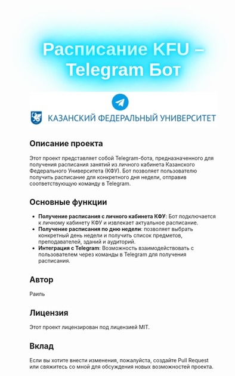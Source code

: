 <!-- Neon Glow -->
<h1 class="neon-text">Расписание KFU – Telegram Бот</h1>

<style>
  .neon-text {
    font-size: 48px;
    color: #fff;
    text-align: center;
    font-family: 'Arial', sans-serif;
    text-shadow:
      0 0 5px #1E90FF,
      0 0 10px #1E90FF,
      0 0 20px #1E90FF,
      0 0 40px #1E90FF,
      0 0 80px #1E90FF,
      0 0 90px #1E90FF,
      0 0 100px #1E90FF,
      0 0 150px #1E90FF;
    animation: neon 1.5s ease-in-out infinite alternate;
  }

  @keyframes neon {
    from {
      text-shadow:
        0 0 5px #1E90FF,
        0 0 10px #1E90FF,
        0 0 20px #1E90FF,
        0 0 40px #1E90FF,
        0 0 80px #1E90FF,
        0 0 90px #1E90FF,
        0 0 100px #1E90FF,
        0 0 150px #1E90FF;
    }
    to {
      text-shadow:
        0 0 10px #00FFFF,
        0 0 20px #00FFFF,
        0 0 30px #00FFFF,
        0 0 40px #00FFFF,
        0 0 50px #00FFFF,
        0 0 60px #00FFFF,
        0 0 70px #00FFFF,
        0 0 80px #00FFFF;
    }
  }
</style>
![kfu_logo_l_rus_1_.png](image%2Fkfu_logo_l_rus_1_.png)
## Описание проекта

Этот проект представляет собой Telegram-бота, предназначенного для получения расписания занятий из личного кабинета Казанского Федерального Университета (КФУ). Бот позволяет пользователю получить расписание для конкретного дня недели, отправив соответствующую команду в Telegram.

## Основные функции

- **Получение расписания с личного кабинета КФУ**: Бот подключается к личному кабинету КФУ и извлекает актуальное расписание.
- **Получение расписания по дню недели**: позволяет выбрать конкретный день недели и получить список предметов, преподавателей, зданий и аудиторий.
- **Интеграция с Telegram**: Возможность взаимодействовать с пользователем через команды в Telegram для получения расписания.


## Автор
Раиль

## Лицензия
Этот проект лицензирован под лицензией MIT.

## Вклад
Если вы хотите внести изменения, пожалуйста, создайте Pull Request или свяжитесь со мной для обсуждения новых возможностей проекта.
